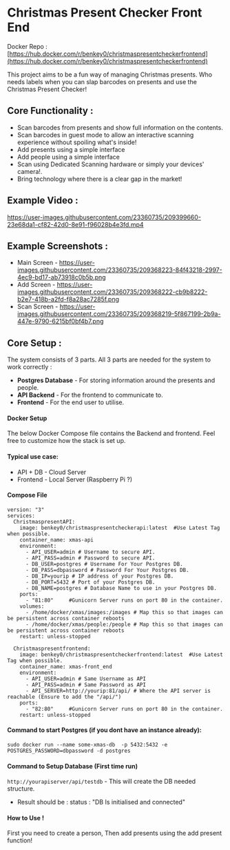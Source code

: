 # Christmas Present Checker Front End

Docker Repo : [https://hub.docker.com/r/benkey0/christmaspresentcheckerfrontend](https://hub.docker.com/r/benkey0/christmaspresentcheckerfrontend)

This project aims to be a fun way of managing Christmas presents. Who needs labels when you can slap barcodes on presents and use the Christmas Present Checker!

## __**Core Functionality :**__

* Scan barcodes from presents and show full information on the contents.
* Scan barcodes in guest mode to allow an interactive scanning experience without spoiling what's inside!
* Add presents using a simple interface
* Add people using a simple interface
* Scan using Dedicated Scanning hardware or simply your devices' camera!.
* Bring technology where there is a clear gap in the market!

## Example Video :

https://user-images.githubusercontent.com/23360735/209399660-23e68da1-cf82-42d0-8e91-f96028b4e3fd.mp4

 
## Example Screenshots :
* Main Screen - https://user-images.githubusercontent.com/23360735/209368223-84f43218-2997-4ec9-bd17-ab73918c0b5b.png
* Add Screen - https://user-images.githubusercontent.com/23360735/209368222-cb9b8222-b2e7-418b-a2fd-f8a28ac7285f.png
* Scan Screen - https://user-images.githubusercontent.com/23360735/209368219-5f867199-2b9a-447e-9790-6215bf0bf4b7.png

## Core Setup :

The system consists of 3 parts. All 3 parts are needed for the system to work correctly : 

*  **Postgres Database** - For storing information around the presents and people. 
* **API Backend** - For the frontend to communicate to.
* **Frontend** - For the end user to utilise.

#### **Docker Setup** 

The below Docker Compose file contains the Backend and frontend.
Feel free to customize how the stack is set up.

#### **Typical use case:**
* API + DB - Cloud Server
* Frontend - Local Server (Raspberry Pi ?)
#### **Compose File** 
```
version: "3"
services:
  ChristmaspresentAPI:
    image: benkey0/christmaspresentcheckerapi:latest  #Use Latest Tag when possible.
    container_name: xmas-api
    environment:
      - API_USER=admin # Username to secure API.
      - API_PASS=admin # Password to secure API.
      - DB_USER=postgres # Username For Your Postgres DB.
      - DB_PASS=dbpassword # Password For Your Postgres DB.
      - DB_IP=yourip # IP address of your Postgres DB.
      - DB_PORT=5432 # Port of your Postgres DB.
      - DB_NAME=postgres # Database Name to use in your Postgres DB. 
    ports:
      - "81:80" 	#Gunicorn Server runs on port 80 in the container. 
    volumes:
      - /home/docker/xmas/images:/images # Map this so that images can be persistent across container reboots
      - /home/docker/xmas/people:/people # Map this so that images can be persistent across container reboots
    restart: unless-stopped
    
  Christmaspresentfrontend:
    image: benkey0/christmaspresentcheckerfrontend:latest  #Use Latest Tag when possible.
    container_name: xmas-front_end
    environment:
      - API_USER=admin # Same Username as API
      - API_PASS=admin # Same Password as API
      - API_SERVER=http://yourip:81/api/ # Where the API server is reachable (Ensure to add the "/api/")
    ports:
      - "82:80" 	#Gunicorn Server runs on port 80 in the container. 
    restart: unless-stopped

```
#### Command to start Postgres (if you dont have an instance already):
```
sudo docker run --name some-xmas-db  -p 5432:5432 -e POSTGRES_PASSWORD=dbpassword -d postgres
```

#### Command to Setup Database (First time run) 
`http://yourapiserver/api/testdb` - This will create the DB needed structure.
* Result should be : status : "DB Is initialised and connected"
#### How to Use !
First you need to create a person, Then add presents using the add present function!

